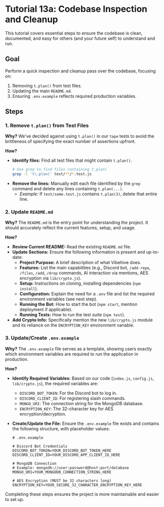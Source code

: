 # Tutorial 13a: Codebase Inspection and Cleanup

This tutorial covers essential steps to ensure the codebase is clean, documented, and easy for others (and your future self) to understand and run.

## Goal

Perform a quick inspection and cleanup pass over the codebase, focusing on:
1.  Removing `t.plan()` from test files.
2.  Updating the main `README.md`.
3.  Ensuring `.env.example` reflects required production variables.

## Steps

### 1. Remove `t.plan()` from Test Files

**Why?** We've decided against using `t.plan()` in our `tape` tests to avoid the brittleness of specifying the exact number of assertions upfront.

**How?**

*   **Identify files:** Find all test files that might contain `t.plan()`.
    ```bash
    # Use grep to find files containing t.plan(
    grep -l 't\.plan(' test/**/*.test.js
    ```
*   **Remove the lines:** Manually edit each file identified by the `grep` command and delete any lines containing `t.plan(...)`.
    *   *Example:* If `test/some.test.js` contains `t.plan(3)`, delete that entire line.

### 2. Update `README.md`

**Why?** The `README.md` is the entry point for understanding the project. It should accurately reflect the current features, setup, and usage.

**How?**

*   **Review Current README:** Read the existing `README.md` file.
*   **Update Sections:** Ensure the following information is present and up-to-date:
    *   **Project Purpose:** A brief description of what Vibehive does.
    *   **Features:** List the main capabilities (e.g., Discord bot, `/add-repo`, `/files`, `/add`, `/drop` commands, AI interaction via mentions, AES encryption via `lib/crypto.js`).
    *   **Setup:** Instructions on cloning, installing dependencies (`npm install`).
    *   **Configuration:** Explain the need for a `.env` file and list the required environment variables (see next step).
    *   **Running the Bot:** How to start the bot (`npm start`, mention deployment if applicable).
    *   **Running Tests:** How to run the test suite (`npm test`).
*   **Add Crypto Info:** Specifically mention the new `lib/crypto.js` module and its reliance on the `ENCRYPTION_KEY` environment variable.

### 3. Update/Create `.env.example`

**Why?** The `.env.example` file serves as a template, showing users exactly which environment variables are required to run the application in production.

**How?**

*   **Identify Required Variables:** Based on our code (`index.js`, `config.js`, `lib/crypto.js`), the required variables are:
    *   `DISCORD_BOT_TOKEN`: For the Discord bot to log in.
    *   `DISCORD_CLIENT_ID`: For registering slash commands.
    *   `MONGO_URI`: The connection string for the MongoDB database.
    *   `ENCRYPTION_KEY`: The 32-character key for AES encryption/decryption.
*   **Create/Update the File:** Ensure the `.env.example` file exists and contains the following structure, with placeholder values:

    ```dotenv
    # .env.example

    # Discord Bot Credentials
    DISCORD_BOT_TOKEN=YOUR_DISCORD_BOT_TOKEN_HERE
    DISCORD_CLIENT_ID=YOUR_DISCORD_APP_CLIENT_ID_HERE

    # MongoDB Connection
    # Example: mongodb://user:password@host:port/database
    MONGO_URI=YOUR_MONGODB_CONNECTION_STRING_HERE

    # AES Encryption (MUST be 32 characters long)
    ENCRYPTION_KEY=YOUR_SECURE_32_CHARACTER_ENCRYPTION_KEY_HERE
    ```

Completing these steps ensures the project is more maintainable and easier to set up. 